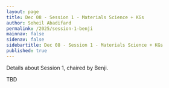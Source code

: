 ```yaml
---
layout: page
title: Dec 08 - Session 1 - Materials Science + KGs
author: Soheil Abadifard
permalink: /2025/session-1-benji
mainnav: false
sidenav: false
sidebartitle: Dec 08 - Session 1 - Materials Science + KGs
published: true
---
```


Details about Session 1, chaired by Benji.

TBD

